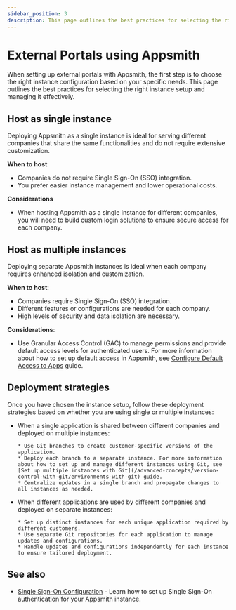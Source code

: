 ```yaml
---
sidebar_position: 3
description: This page outlines the best practices for selecting the right instance setup to ensure effective and secure access for all users.
---  
```


# External Portals using Appsmith

When setting up external portals with Appsmith, the first step is to choose the right instance configuration based on your specific needs. This page outlines the best practices for selecting the right instance setup and managing it effectively.

## Host as single instance

Deploying Appsmith as a single instance is ideal for serving different companies that share the same functionalities and do not require extensive customization.

<ZoomImage src="/img/appsmith-single-instance.svg" alt="Set up Appsmith as a single instance" caption="Set up Appsmith as a single instance"/>

**When to host**
- Companies do not require Single Sign-On (SSO) integration.
- You prefer easier instance management and lower operational costs.

**Considerations**
- When hosting Appsmith as a single instance for different companies, you will need to build custom login solutions to ensure secure access for each company.

## Host as multiple instances

Deploying separate Appsmith instances is ideal when each company requires enhanced isolation and customization.

<ZoomImage src="/img/appsmith-multiple-instances.svg" alt="Set up Appsmith as multiple instances" caption="Set up Appsmith as multiple instances"/>

**When to host**:
- Companies require Single Sign-On (SSO) integration.
- Different features or configurations are needed for each company.
- High levels of security and data isolation are necessary.

**Considerations**:
- Use Granular Access Control (GAC) to manage permissions and provide default access levels for authenticated users. For more information about how to set up default access in Appsmith, see [Configure Default Access to Apps](/advanced-concepts/granular-access-control/how-to-guides/configure-default-permissions) guide.

## Deployment strategies

Once you have chosen the instance setup, follow these deployment strategies based on whether you are using single or multiple instances:

* When a single application is shared between different companies and deployed on multiple instances:

      * Use Git branches to create customer-specific versions of the application.
      * Deploy each branch to a separate instance. For more information about how to set up and manage different instances using Git, see [Set up multiple instances with Git](/advanced-concepts/version-control-with-git/environments-with-git) guide. 
      * Centralize updates in a single branch and propagate changes to all instances as needed.

* When different applications are used by different companies and deployed on separate instances:

      * Set up distinct instances for each unique application required by different customers.
      * Use separate Git repositories for each application to manage updates and configurations.
      * Handle updates and configurations independently for each instance to ensure tailored deployment.

## See also 
- [Single Sign-On Configuration](/getting-started/setup/instance-configuration/authentication) - Learn how to set up Single Sign-On authentication for your Appsmith instance. 
